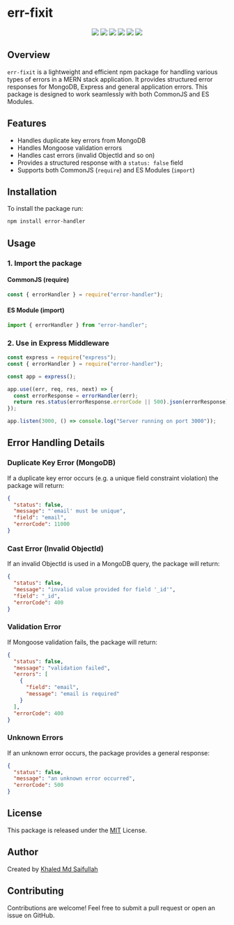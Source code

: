 # err-fixit

<p align="center">
  <img src="https://img.shields.io/badge/Express.js-000000?style=for-the-badge&logo=express&logoColor=white" />
  <img src="https://img.shields.io/badge/MERN-3C873A?style=for-the-badge&logo=mongodb&logoColor=white" />
  <img src="https://img.shields.io/badge/Error%20Handling-FF5733?style=for-the-badge" />
  <img src="https://img.shields.io/badge/API-0052CC?style=for-the-badge&logo=postman&logoColor=white" />
  <img src="https://img.shields.io/badge/npm-CB3837?style=for-the-badge&logo=npm&logoColor=white" />
  <img src="https://img.shields.io/badge/Open%20Source-0078D4?style=for-the-badge&logo=opensourceinitiative&logoColor=white" />
</p>

## Overview

`err-fixit` is a lightweight and efficient npm package for handling various types of errors in a MERN stack application. It provides structured error responses for MongoDB, Express and general application errors. This package is designed to work seamlessly with both CommonJS and ES Modules.

## Features

- Handles duplicate key errors from MongoDB
- Handles Mongoose validation errors
- Handles cast errors (invalid ObjectId and so on)
- Provides a structured response with a `status: false` field
- Supports both CommonJS (`require`) and ES Modules (`import`)

## Installation

To install the package run:

```sh
npm install error-handler
```

## Usage

### 1. Import the package

#### CommonJS (require)

```js
const { errorHandler } = require("error-handler");
```

#### ES Module (import)

```js
import { errorHandler } from "error-handler";
```

### 2. Use in Express Middleware

```js
const express = require("express");
const { errorHandler } = require("error-handler");

const app = express();

app.use((err, req, res, next) => {
  const errorResponse = errorHandler(err);
  return res.status(errorResponse.errorCode || 500).json(errorResponse);
});

app.listen(3000, () => console.log("Server running on port 3000"));
```

## Error Handling Details

### Duplicate Key Error (MongoDB)

If a duplicate key error occurs (e.g. a unique field constraint violation) the package will return:

```json
{
  "status": false,
  "message": "'email' must be unique",
  "field": "email",
  "errorCode": 11000
}
```

### Cast Error (Invalid ObjectId)

If an invalid ObjectId is used in a MongoDB query, the package will return:

```json
{
  "status": false,
  "message": "invalid value provided for field '_id'",
  "field": "_id",
  "errorCode": 400
}
```

### Validation Error

If Mongoose validation fails, the package will return:

```json
{
  "status": false,
  "message": "validation failed",
  "errors": [
    {
      "field": "email",
      "message": "email is required"
    }
  ],
  "errorCode": 400
}
```

### Unknown Errors

If an unknown error occurs, the package provides a general response:

```json
{
  "status": false,
  "message": "an unknown error occurred",
  "errorCode": 500
}
```

## License

This package is released under the [MIT](https://mit-license.org/) License.

## Author

Created by [Khaled Md Saifullah](https://github.com/km-saifullah)

## Contributing

Contributions are welcome! Feel free to submit a pull request or open an issue on GitHub.
